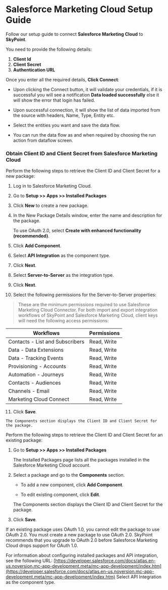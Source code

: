 
# Salesforce Marketing Cloud Setup Guide

Follow our setup guide to connect **Salesforce Marketing Cloud**  to **SkyPoint**.

You need to provide the following details:

  1. **Client Id**
  1. **Client Secret**
  1. **Authentication URL**
  
  Once you enter all the required details, **Click Connect**: 
  
   * Upon clicking the Connect button, it will validate your credentials, if it is successful you will see a notification **Data loaded successfully** else it will show the error that login has failed.

   * Upon successful connection, it will show the list of data imported from the source with headers, Name, Type, Entity etc.

   * Select the entities you want and save the data flow.

   * You can run the data flow as and when required by choosing the run action from dataflow screen.

### Obtain Client ID and Client Secret from Salesforce Marketing Cloud

Perform the following steps to retrieve the Client ID and Client Secret for a new package:

1.  Log in to Salesforce Marketing Cloud.

2.  Go to **Setup >> Apps >> Installed Packages**

3.  Click **New** to create a new package.

4.  In the New Package Details window, enter the name and description for the package.

    To use OAuth 2.0, select **Create with enhanced functionality (recommended)**.

5.  Click **Add Component**.

6.  Select **API Integration** as the component type.

7.  Click **Next**.

8.  Select **Server-to-Server** as the integration type.

9.  Click **Next**.

10.  Select the following permissions for the Server-to-Server properties:

> These are the minimum permissions required to use Salesforce Marketing Cloud Connector.
> For both import and export integration workflows of SkyPoint and Salesforce Marketing Cloud, client keys will need the following access permissions:    

|Workflows  |Permissions  |
|---------|---------|
|Contacts - List and Subscribers   | Read, Write |
|Data - Data Extensions   | Read, Write |
|Data - Tracking Events   | Read, Write |
|Provisioning - Accounts   | Read, Write |
|Automation - Journeys   | Read, Write |
|Contacts - Audiences   | Read, Write |
|Channels - Email  | Read, Write |
|Marketing Cloud Connect  | Read, Write |
    
11.  Click **Save**.

    The Components section displays the Client ID and Client Secret for the package.    

Perform the following steps to retrieve the Client ID and Client Secret for an existing package:

1.  Go to **Setup >> Apps >> Installed Packages**

    

    The Installed Packages page lists all the packages installed in the Salesforce Marketing Cloud account.

    

2.  Select a package and go to the **Components** section.

    

    -   To add a new component, click **Add Component**.

    -   To edit existing component, click **Edit**.

    The Components section displays the Client ID and Client Secret for the package.

3.  Click **Save**.

If an existing package uses OAuth 1.0, you cannot edit the package to use OAuth 2.0. You must create a new package to use OAuth 2.0. SkyPoint recommends that you upgrade to OAuth 2.0 before Salesforce Marketing Cloud drops support for OAuth 1.0.

For information about configuring installed packages and API integration, see the following URL: [https://developer.salesforce.com/docs/atlas.en-us.noversion.mc-app-development.meta/mc-app-development/index.htm](https://developer.salesforce.com/docs/atlas.en-us.noversion.mc-app-development.meta/mc-app-development/index.htm)
Select API Integration as the component type.
